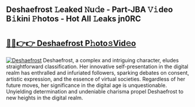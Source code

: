 ## Deshaefrost 𝙻eaked 𝙽u𝚍e - Part-JBA 𝚅𝚒deo B𝚒kini 𝙿hotos - Hot All 𝙻eaks jn0RC

# <h2><a href="http://ld6276v.urlbe.top/?page=Deshaefrost">🔗🔗👉👉 Deshaefrost P𝚑oto𝚜Vid𝚎o</a></h2>

[![Deshaefrost](https://i.imgur.com/eBuTRDB.gif)](http://ld6276v.urlbe.top/?page=Deshaefrost)
Deshaefrost, a complex and intriguing character, eludes straightforward classification. Her innovative self-presentation in the digital realm has enthralled and infuriated followers, sparking debates on consent, artistic expression, and the essence of virtual societies. Regardless of her future moves, her significance in the digital age is unquestionable. Unyielding determination and undeniable charisma propel Deshaefrost to new heights in the digital realm.
